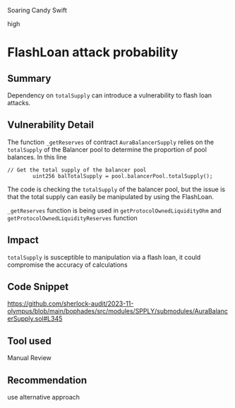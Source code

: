 Soaring Candy Swift

high

# FlashLoan attack probability

## Summary
Dependency on `totalSupply` can introduce a vulnerability to flash loan attacks.

## Vulnerability Detail
The function `_getReserves` of contract `AuraBalancerSupply` relies on the `totalSupply` of the Balancer pool to determine the proportion of pool balances. In this line
```solidity
// Get the total supply of the balancer pool
        uint256 balTotalSupply = pool.balancerPool.totalSupply(); 
```
The code is checking the `totalSupply` of the balancer pool, but the issue is that the total supply can easily be manipulated by using the FlashLoan.

`_getReserves` function is being used in `getProtocolOwnedLiquidityOhm` and `getProtocolOwnedLiquidityReserves` function


## Impact
`totalSupply` is susceptible to manipulation via a flash loan, it could compromise the accuracy of calculations 

## Code Snippet
https://github.com/sherlock-audit/2023-11-olympus/blob/main/bophades/src/modules/SPPLY/submodules/AuraBalancerSupply.sol#L345

## Tool used

Manual Review

## Recommendation
use alternative approach